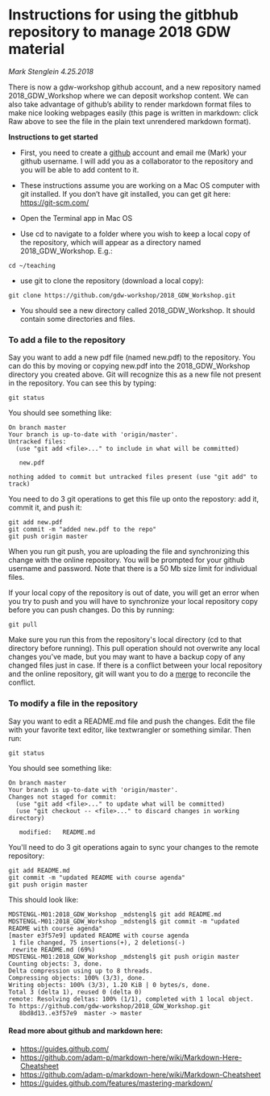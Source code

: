 # Instructions for using the gitbhub repository to manage 2018 GDW material
*Mark Stenglein*
*4.25.2018*

There is now a gdw-workshop github account, and a new repository named 2018_GDW_Workshop where we can deposit workshop content.  We can also take advantage of github’s ability to render markdown format files to make nice looking webpages easily (this page is written in markdown: click Raw above to see the file in the plain text unrendered markdown format).

**Instructions to get started**

- First, you need to create a [github](https://github.com/) account and email me (Mark) your github username.  I will add you as a collaborator to the repository and you will be able to add content to it.  

- These instructions assume you are working on a Mac OS computer with git installed.  If you don’t have git installed, you can get git here: https://git-scm.com/  

- Open the Terminal app in Mac OS

- Use cd to navigate to a folder where you wish to keep a local copy of the repository, which will appear as a directory named 2018_GDW_Workshop.  E.g.:
```
cd ~/teaching
```

- use git to clone the repository (download a local copy):
```
git clone https://github.com/gdw-workshop/2018_GDW_Workshop.git
```

- You should see a new directory called 2018_GDW_Workshop.  It should contain some directories and files.


### To add a file to the repository

Say you want to add a new pdf file (named new.pdf) to the repository. You can do this by moving or copying new.pdf into the 2018_GDW_Workshop directory you created above.  Git will recognize this as a new file not present in the repository.  You can see this by typing:
```
git status
```

You should see something like:
```
On branch master
Your branch is up-to-date with 'origin/master'.
Untracked files:
  (use "git add <file>..." to include in what will be committed)

   new.pdf

nothing added to commit but untracked files present (use "git add" to track)
```

You need to do 3 git operations to get this file up onto the repostory: add it, commit it, and push it:
```
git add new.pdf
git commit -m "added new.pdf to the repo"
git push origin master
```

When you run git push, you are uploading the file and synchronizing this change with the online repository.  You will be prompted for your github username and password.  Note that there is a 50 Mb size limit for individual files. 

If your local copy of the repository is out of date, you will get an error when you try to push and you will have to synchronize your local repository copy before you can push changes.  Do this by running:
```
git pull
```

Make sure you run this from the repository's local directory (cd to that directory before running).  This pull operation should not overwrite any local changes you've made, but you may want to have a backup copy of any changed files just in case.  If there is a conflict between your local repository and the online repository, git will want you to do a [merge](https://help.github.com/articles/resolving-a-merge-conflict-using-the-command-line/) to reconcile the conflict.


### To modify a file in the repository

Say you want to edit a README.md file and push the changes.  Edit the file with your favorite text editor, like textwrangler or something similar.  Then run:

```
git status
```

You should see something like:

```
On branch master
Your branch is up-to-date with 'origin/master'.
Changes not staged for commit:
  (use "git add <file>..." to update what will be committed)
  (use "git checkout -- <file>..." to discard changes in working directory)

   modified:   README.md
```

You'll need to do 3 git operations again to sync your changes to the remote repository:
```
git add README.md
git commit -m "updated README with course agenda"
git push origin master
```

This should look like:
```
MDSTENGL-M01:2018_GDW_Workshop _mdstengl$ git add README.md
MDSTENGL-M01:2018_GDW_Workshop _mdstengl$ git commit -m "updated README with course agenda"
[master e3f57e9] updated README with course agenda
 1 file changed, 75 insertions(+), 2 deletions(-)
 rewrite README.md (69%)
MDSTENGL-M01:2018_GDW_Workshop _mdstengl$ git push origin master
Counting objects: 3, done.
Delta compression using up to 8 threads.
Compressing objects: 100% (3/3), done.
Writing objects: 100% (3/3), 1.20 KiB | 0 bytes/s, done.
Total 3 (delta 1), reused 0 (delta 0)
remote: Resolving deltas: 100% (1/1), completed with 1 local object.
To https://github.com/gdw-workshop/2018_GDW_Workshop.git
   8bd8d13..e3f57e9  master -> master
```



#### Read more about github and markdown here:
- https://guides.github.com/
- https://github.com/adam-p/markdown-here/wiki/Markdown-Here-Cheatsheet
- https://github.com/adam-p/markdown-here/wiki/Markdown-Cheatsheet
- https://guides.github.com/features/mastering-markdown/
